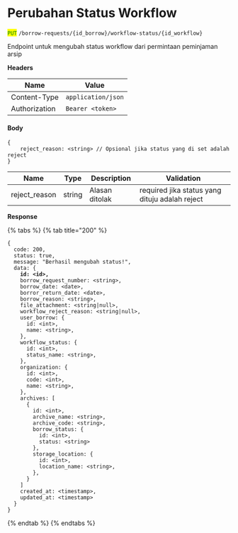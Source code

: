 # Perubahan Status Workflow

<mark style="color:green;">`PUT`</mark> `/borrow-requests/{id_borrow}/workflow-status/{id_workflow}`&#x20;

Endpoint untuk mengubah status workflow dari permintaan peminjaman arsip

**Headers**

| Name          | Value              |
| ------------- | ------------------ |
| Content-Type  | `application/json` |
| Authorization | `Bearer <token>`   |

#### Body

```
{
    reject_reason: <string> // Opsional jika status yang di set adalah reject
}
```

| Name           | Type   | Description    | Validation                                     |
| -------------- | ------ | -------------- | ---------------------------------------------- |
| reject\_reason | string | Alasan ditolak | required jika status yang dituju adalah reject |

**Response**

{% tabs %}
{% tab title="200" %}
<pre class="language-json"><code class="lang-json">{
  code: 200,
  status: true,
  message: "Berhasil mengubah status!",
  data: {
<strong>    id: &#x3C;id>,
</strong>    borrow_request_number: &#x3C;string>,
    borrow_date: &#x3C;date>,
    borror_return_date: &#x3C;date>,
    borrow_reason: &#x3C;string>,
    file_attachment: &#x3C;string|null>,
    workflow_reject_reason: &#x3C;string|null>,
    user_borrow: {
      id: &#x3C;int>,
      name: &#x3C;string>,
    },
    workflow_status: {
      id: &#x3C;int>,
      status_name: &#x3C;string>,
    },
    organization: {
      id: &#x3C;int>,
      code: &#x3C;int>,
      name: &#x3C;string>,
    },
    archives: [
      {
        id: &#x3C;int>,
        archive_name: &#x3C;string>,
        archive_code: &#x3C;string>,
        borrow_status: {
          id: &#x3C;int>,
          status: &#x3C;string>
        },
        storage_location: {
          id: &#x3C;int>,
          location_name: &#x3C;string>,
        },
      }
    ]
    created_at: &#x3C;timestamp>,
    updated_at: &#x3C;timestamp>
  }
}
</code></pre>
{% endtab %}
{% endtabs %}
